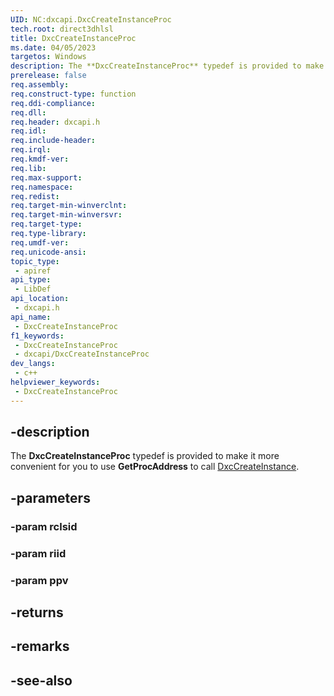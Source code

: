 ```yaml
---
UID: NC:dxcapi.DxcCreateInstanceProc
tech.root: direct3dhlsl
title: DxcCreateInstanceProc
ms.date: 04/05/2023
targetos: Windows
description: The **DxcCreateInstanceProc** typedef is provided to make it more convenient for you to use **GetProcAddress** to call [DxcCreateInstance](./nf-dxcapi-dxccreateinstance.md).
prerelease: false
req.assembly: 
req.construct-type: function
req.ddi-compliance: 
req.dll: 
req.header: dxcapi.h
req.idl: 
req.include-header: 
req.irql: 
req.kmdf-ver: 
req.lib: 
req.max-support: 
req.namespace: 
req.redist: 
req.target-min-winverclnt: 
req.target-min-winversvr: 
req.target-type: 
req.type-library: 
req.umdf-ver: 
req.unicode-ansi: 
topic_type:
 - apiref
api_type:
 - LibDef
api_location:
 - dxcapi.h
api_name:
 - DxcCreateInstanceProc
f1_keywords:
 - DxcCreateInstanceProc
 - dxcapi/DxcCreateInstanceProc
dev_langs:
 - c++
helpviewer_keywords:
 - DxcCreateInstanceProc
---
```


## -description

The **DxcCreateInstanceProc** typedef is provided to make it more convenient for you to use **GetProcAddress** to call [DxcCreateInstance](./nf-dxcapi-dxccreateinstance.md).

## -parameters

### -param rclsid

### -param riid

### -param ppv

## -returns

## -remarks

## -see-also
